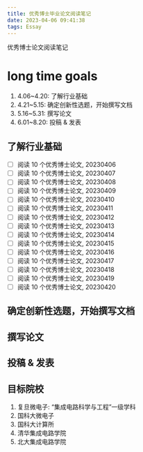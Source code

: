 ```yaml
---
title: 优秀博士毕业论文阅读笔记
date: 2023-04-06 09:41:38
tags: Essay
---
```


优秀博士论文阅读笔记

<!--more-->

# long time goals

1. 4.06~4.20: 了解行业基础
2. 4.21~5.15: 确定创新性选题，开始撰写文档
3. 5.16~5.31: 撰写论文
4. 6.01~8.20: 投稿 & 发表

## 了解行业基础

- [ ] 阅读 10 个优秀博士论文, 20230406
- [ ] 阅读 10 个优秀博士论文, 20230407
- [ ] 阅读 10 个优秀博士论文, 20230408
- [ ] 阅读 10 个优秀博士论文, 20230409
- [ ] 阅读 10 个优秀博士论文, 20230410
- [ ] 阅读 10 个优秀博士论文, 20230411
- [ ] 阅读 10 个优秀博士论文, 20230412
- [ ] 阅读 10 个优秀博士论文, 20230413
- [ ] 阅读 10 个优秀博士论文, 20230414
- [ ] 阅读 10 个优秀博士论文, 20230415
- [ ] 阅读 10 个优秀博士论文, 20230416
- [ ] 阅读 10 个优秀博士论文, 20230417
- [ ] 阅读 10 个优秀博士论文, 20230418
- [ ] 阅读 10 个优秀博士论文, 20230419
- [ ] 阅读 10 个优秀博士论文, 20230420

## 确定创新性选题，开始撰写文档

## 撰写论文

## 投稿 & 发表


## 目标院校
1. 复旦微电子: “集成电路科学与工程”一级学科
2. 国科大微电子
3. 国科大计算所
4. 清华集成电路学院
5. 北大集成电路学院





